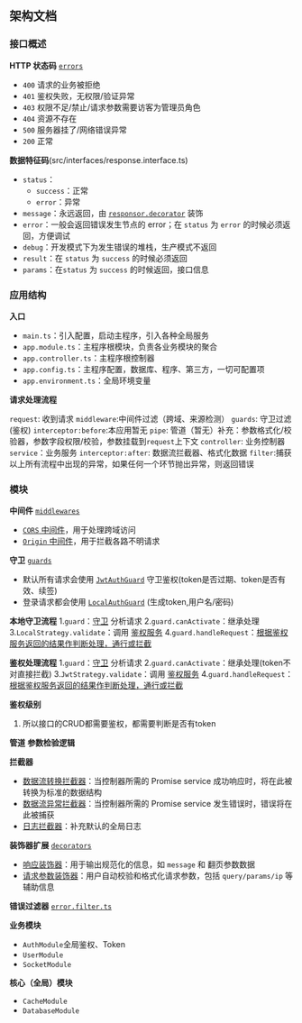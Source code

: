 ## 架构文档

### 接口概述
**HTTP 状态码** [`errors`](src/errors)
- `400` 请求的业务被拒绝
- `401` 鉴权失败，无权限/验证异常
- `403` 权限不足/禁止/请求参数需要访客为管理员角色
- `404` 资源不存在
- `500` 服务器挂了/网络错误异常
- `200` 正常


**数据特征码**(src/interfaces/response.interface.ts)
- `status`：
  - `success`：正常
  - `error`：异常
- `message`：永远返回，由 [`responsor.decorator`](/src/decorators/responsor.decorator.ts) 装饰
- `error`：一般会返回错误发生节点的 error；在 `status` 为 `error` 的时候必须返回，方便调试
- `debug`：开发模式下为发生错误的堆栈，生产模式不返回
- `result`：在 `status` 为 `success` 的时候必须返回
- `params`：在`status` 为 `success` 的时候返回，接口信息


### 应用结构

**入口**
- `main.ts`：引入配置，启动主程序，引入各种全局服务
- `app.module.ts`：主程序根模块，负责各业务模块的聚合
- `app.controller.ts`：主程序根控制器
- `app.config.ts`：主程序配置，数据库、程序、第三方，一切可配置项
- `app.environment.ts`：全局环境变量

**请求处理流程**

`request`: 收到请求
`middleware`:中间件过滤（跨域、来源检测）
`guards`: 守卫过滤(鉴权)
`interceptor:before`:本应用暂无
`pipe`: 管道（暂无）补充：参数格式化/校验器，参数字段权限/校验，参数挂载到`request`上下文
`controller`:  业务控制器
`service`：业务服务
`interceptor:after`: 数据流拦截器、格式化数据
`filter`:捕获以上所有流程中出现的异常，如果任何一个环节抛出异常，则返回错误

### 模块

**中间件** [`middlewares`](/src/middlewares)
- [`CORS` 中间件](/src/middlewares/cors.middleware.ts)，用于处理跨域访问
- [`Origin` 中间件](/src/middlewares/origin.middleware.ts)，用于拦截各路不明请求


**守卫** [`guards`](/src/guards)
- 默认所有请求会使用 [`JwtAuthGuard`](/src/guards/jwt.auth.guard.ts) 守卫鉴权(token是否过期、token是否有效、续签)
- 登录请求都会使用 [`LocalAuthGuard`](/src/guards/local.auth.guard.ts) (生成token,用户名/密码)

**本地守卫流程**
1.`guard`：[守卫](/src/guards) 分析请求
2.`guard.canActivate`：继承处理
3.`LocalStrategy.validate`：调用 [鉴权服务](/src/modules/auth/local.strategy.ts)
4.`guard.handleRequest`：[根据鉴权服务返回的结果作判断处理，通行或拦截](/src/guards/local.auth.guard.ts)

**鉴权处理流程**
1.`guard`：[守卫](/src/guards) 分析请求
2.`guard.canActivate`：继承处理(token不对直接拦截)
3.`JwtStrategy.validate`：调用 [鉴权服务](/src/modules/auth/jwt.strategy.ts)
4.`guard.handleRequest`：[根据鉴权服务返回的结果作判断处理，通行或拦截](/src/guards/jwt.auth.guard.ts)

**鉴权级别**
1. 所以接口的CRUD都需要鉴权，都需要判断是否有token


**管道**
**参数检验逻辑**




**拦截器**
- [数据流转换拦截器](/src/interceptors/transform.interceptor.ts)：当控制器所需的 Promise service 成功响应时，将在此被转换为标准的数据结构
- [数据流异常拦截器](/src/interceptors/error.interceptor.ts)：当控制器所需的 Promise service 发生错误时，错误将在此被捕获
- [日志拦截器](/src/interceptors/logging.interceptor.ts)：补充默认的全局日志

**装饰器扩展** [`decorators`](/src/decorators)
- [响应装饰器](/src/decorators/responser.decorator)：用于输出规范化的信息，如 `message` 和 翻页参数数据
- [请求参数装饰器](/src/decorators/queryparams.decorator.ts)：用户自动校验和格式化请求参数，包括 `query/params/ip` 等辅助信息


**错误过滤器** [`error.filter.ts`](/src/filters/error.filter.ts)


**业务模块**

- `AuthModule`全局鉴权、Token
- `UserModule`
- `SocketModule`


**核心（全局）模块**
- `CacheModule`
- `DatabaseModule`